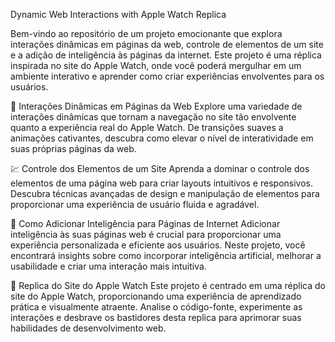 
Dynamic Web Interactions with Apple Watch Replica

Bem-vindo ao repositório de um projeto emocionante que explora interações dinâmicas em páginas da web, 
controle de elementos de um site e a adição de inteligência às páginas da internet. Este projeto é uma réplica inspirada no site do Apple Watch,
onde você poderá mergulhar em um ambiente interativo e aprender como criar experiências envolventes para os usuários.

🔄️ Interações Dinâmicas em Páginas da Web
Explore uma variedade de interações dinâmicas que tornam a navegação no site tão envolvente quanto a experiência real do Apple Watch. 
De transições suaves a animações cativantes, descubra como elevar o nível de interatividade em suas próprias páginas da web.

💹 Controle dos Elementos de um Site
Aprenda a dominar o controle dos elementos de uma página web para criar layouts intuitivos e responsivos. 
Descubra técnicas avançadas de design e manipulação de elementos para proporcionar uma experiência de usuário fluida e agradável.

🧠 Como Adicionar Inteligência para Páginas de Internet
Adicionar inteligência às suas páginas web é crucial para proporcionar uma experiência personalizada e eficiente aos usuários. 
Neste projeto, você encontrará insights sobre como incorporar inteligência artificial, melhorar a usabilidade e criar uma interação mais intuitiva.

🍎 Replica do Site do Apple Watch
Este projeto é centrado em uma réplica do site do Apple Watch, proporcionando uma experiência de aprendizado prática e visualmente atraente. 
Analise o código-fonte, experimente as interações e desbrave os bastidores desta replica para aprimorar suas habilidades de desenvolvimento web.
